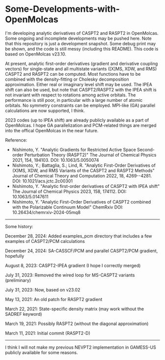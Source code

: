 # Some-Developments-with-OpenMolcas

I'm developing analytic derivatives of CASPT2 and RASPT2 in OpenMolcas. Some ongoing and incomplete developments may be pushed here. Note that this repository is just a development snapshot. Some debug print may be shown, and the code is still messy (including this README). This code is based on OpenMolcas v23.10.

At present, analytic first-order derivatives (gradient and derivative coupling vectors) for single-state and all multistate variants ([X]MS, XDW, and RMS) CASPT2 and RASPT2 can be computed. Most functions have to be combined with the density-fitting or Cholesky decomposition approximation. Either real or imaginary level shift may be used. The IPEA shift can also be used, but note that CASPT2/RASPT2 with the IPEA shift is not invariant with respect to rotations among active orbitals. The performance is still poor, in particular with a large number of atomic orbitals. No symmetry constraints can be employed. MPI-like (GA) parallel calculations are now supported, I think.

2023 codes (up to IPEA shift) are already publicly available as a part of OpenMolcas. I hope GA parallelization and PCM-related things are merged into the offical OpenMolcas in the near future.

Reference:

- Nishimoto, Y. "Analytic Gradients for Restricted Active Space Second-order Perturbation Theory (RASPT2)" The Journal of Chemical Physics 2021, 154, 194103. DOI: 10.1063/5.0050074
- Nishimoto, Y.; Battaglia, S.; Lind, R. "Analytic First-Order Derivatives of (X)MS, XDW, and RMS Variants of the CASPT2 and RASPT2 Methods" Journal of Chemical Theory and Computation 2022, 18, 4269--4281. DOI: 10.1021/acs.jctc.2c00301
- Nishimoto, Y. "Analytic first-order derivatives of CASPT2 with IPEA shift" The Journal of Chemical Physics 2023, 158, 174112. DOI: 10.1063/5.0147611
- Nishimoto, Y. "Analytic First-Order Derivatives of CASPT2 combined with the Polarizable Continuum Model" ChemRxiv DOI: 10.26434/chemrxiv-2024-05mq8

***

Some history:

December 28, 2024: Added examples_pcm directory that includes a few examples of CASPT2/PCM calculations

December 24, 2024: SA-CASSCF/PCM and parallel CASPT2/PCM gradient, hopefully

August 8, 2023: CASPT2-IPEA gradient (I hope I correctly merged)

July 31, 2023: Removed the wired loop for MS-CASPT2 variants (preliminary)

July 31, 2023: Now, based on v23.02

May 13, 2021: An old patch for RASPT2 gradient

March 22, 2021: State-specific density matrix (may work without the SADREF keyword)

March 19, 2021: Possibly RASPT2 (without the diagonal approximation)

March 11, 2021: Initial commit (RASPT2-D)

***

I think I will not make my previous NEVPT2 implementation in GAMESS-US publicly available for some reasons.

